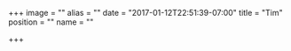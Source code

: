 +++
image = ""
alias = ""
date = "2017-01-12T22:51:39-07:00"
title = "Tim"
position = ""
name = ""

+++

